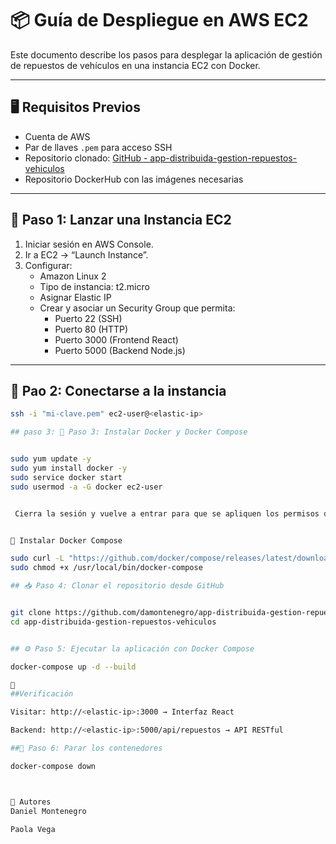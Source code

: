 # 📦 Guía de Despliegue en AWS EC2

Este documento describe los pasos para desplegar la aplicación de gestión de repuestos de vehículos en una instancia EC2 con Docker.

---

## 🖥️ Requisitos Previos

- Cuenta de AWS
- Par de llaves `.pem` para acceso SSH
- Repositorio clonado: [GitHub - app-distribuida-gestion-repuestos-vehiculos](https://github.com/damontenegro/app-distribuida-gestion-repuestos-vehiculos)
- Repositorio DockerHub con las imágenes necesarias

---

## 🚀 Paso 1: Lanzar una Instancia EC2

1. Iniciar sesión en AWS Console.
2. Ir a EC2 → “Launch Instance”.
3. Configurar:
   - Amazon Linux 2
   - Tipo de instancia: t2.micro
   - Asignar Elastic IP
   - Crear y asociar un Security Group que permita:
     - Puerto 22 (SSH)
     - Puerto 80 (HTTP)
     - Puerto 3000 (Frontend React)
     - Puerto 5000 (Backend Node.js)

---

## 🔑 Pao 2: Conectarse a la instancia

```bash
ssh -i "mi-clave.pem" ec2-user@<elastic-ip>

## paso 3: 🐳 Paso 3: Instalar Docker y Docker Compose


sudo yum update -y
sudo yum install docker -y
sudo service docker start
sudo usermod -a -G docker ec2-user


 Cierra la sesión y vuelve a entrar para que se apliquen los permisos de Docker.


🔧 Instalar Docker Compose

sudo curl -L "https://github.com/docker/compose/releases/latest/download/docker-compose-$(uname -s)-$(uname -m)" -o /usr/local/bin/docker-compose
sudo chmod +x /usr/local/bin/docker-compose

## 📥 Paso 4: Clonar el repositorio desde GitHub


git clone https://github.com/damontenegro/app-distribuida-gestion-repuestos-vehiculos.git
cd app-distribuida-gestion-repuestos-vehiculos


## ⚙️ Paso 5: Ejecutar la aplicación con Docker Compose

docker-compose up -d --build

🧪 
##Verificación

Visitar: http://<elastic-ip>:3000 → Interfaz React

Backend: http://<elastic-ip>:5000/api/repuestos → API RESTful

##🧼 Paso 6: Parar los contenedores

docker-compose down



👥 Autores
Daniel Montenegro

Paola Vega

